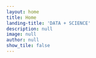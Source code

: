 ```yaml
---
layout: home
title: Home
landing-title: 'DATA + SCIENCE'
description: null
image: null
author: null
show_tile: false
---
```


